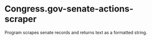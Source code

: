 # Congress.gov-senate-actions-scraper
Program scrapes senate records and returns text as a formatted string.
